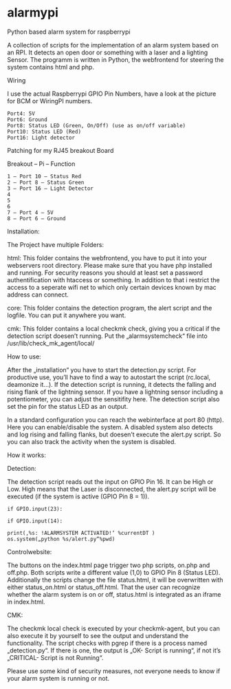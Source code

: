 # alarmypi
Python based alarm system for raspberrypi

A collection of scripts for the implementation of an alarm system based on an RPI. It detects an open door or something with a laser and a lighting Sensor. The programm is written in Python, the webfrontend for steering the system contains html and php.

Wiring

I use the actual Raspberrypi GPIO Pin Numbers, have a look at the picture for BCM or WiringPI numbers.

    Port4: 5V
    Port6: Ground
    Port8: Status LED (Green, On/Off) (use as on/off variable)
    Port10: Status LED (Red)
    Port16: Light detector

Patching for my RJ45 breakout Board

Breakout – Pi – Function

    1 – Port 10 – Status Red
    2 – Port 8 – Status Green
    3 – Port 16 – Light Detector
    4
    5
    6
    7 – Port 4 – 5V
    8 – Port 6 – Ground

Installation:

The Project have multiple Folders:

html: This folder contains the webfrontend, you have to put it into your webservers root directory. Please make sure that you have php installed and running. For security reasons you should at least set a password authentification with htaccess or something. In addition to that i restrict the access to a seperate wifi net to which only certain devices known by mac address can connect.

core: This folder contains the detection program, the alert script and the logfile. You can put it anywhere you want.

cmk: This folder contains a local checkmk check, giving you a critical if the detection script doesen’t running. Put the „alarmsystemcheck“ file into /usr/lib/check_mk_agent/local/

How to use:

After the „installation“ you have to start the detection.py script. For productive use, you’ll have to find a way to autostart the script (rc.local, deamonize it…). If the detection script is running, it detects the falling and rising flank of the lightning sensor. If you have a lightning sensor including a potentiometer, you can adjust the sensitifity here. The detection script also set the pin for the status LED as an output.

In a standard configuration you can reach the webinterface at port 80 (http). Here you can enable/disable the system. A disabled system also detects and log rising and falling flanks, but doesen’t execute the alert.py script. So you can also track the activity when the system is disabled.

How it works:

Detection:

The detection script reads out the input on GPIO Pin 16. It can be High or Low. High means that the Laser is disconnected, the alert.py script will be executed (if the system is active (GPIO Pin 8 = 1)).

    if GPIO.input(23):

    if GPIO.input(14):

    print(‚%s: !ALARMSYSTEM ACTIVATED!‘ %currentDT )
    os.system(„python %s/alert.py“%pwd)

Controlwebsite:

The buttons on the index.html page trigger two php scripts, on.php and off.php. Both scripts write a different value (1,0) to GPIO Pin 8 (Status LED). Additionally the scripts change the file status.html, it will be overwritten with either status_on.html or status_off.html. That the user can recognize whether the alarm system is on or off, status.html is integrated as an iframe in index.html.

CMK:

The checkmk local check is executed by your checkmk-agent, but you can also execute it by yourself to see the output and understand the functionality. The script checks with pgrep if there is a process named „detection.py“. If there is one, the output is „OK- Script is running“, if not it’s „CRITICAL- Script is not Running“.

Please use some kind of security measures, not everyone needs to know if your alarm system is running or not.
